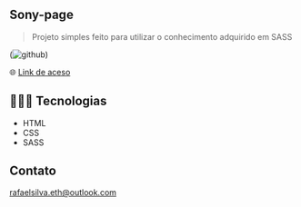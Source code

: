 ## Sony-page

>Projeto simples feito para utilizar o conhecimento adquirido em SASS 

(![github](https://user-images.githubusercontent.com/113713067/205688584-fea5bf41-307c-4b85-a8b3-d6aba3a553f2.png))

🌐 [Link de aceso](https://rafaelsilvaeth.github.io/Sony-page/)

## 👨🏻‍💻 Tecnologias 

- HTML
- CSS
- SASS

## Contato

rafaelsilva.eth@outlook.com
